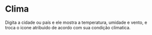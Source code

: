 # Clima
 Digita a cidade ou país e ele mostra a temperatura, umidade e vento, e troca o icone atribuido de acordo com sua condição climatica.
